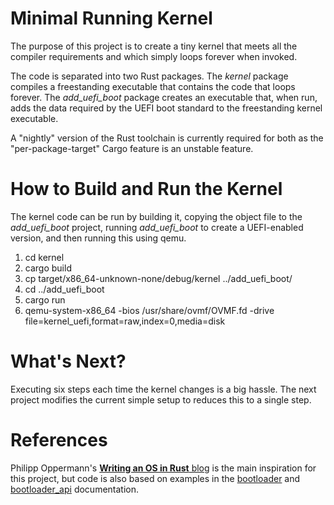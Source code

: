 # Minimal Running Kernel

The purpose of this project is to create a tiny kernel that meets all the compiler requirements and which simply loops forever when invoked.

The code is separated into two Rust packages. The _kernel_ package compiles a freestanding executable that contains the code that loops forever. The _add_uefi_boot_ package creates an executable that, when run, adds the data required by the UEFI boot standard to the freestanding kernel executable.

A "nightly" version of the Rust toolchain is currently required for both as the "per-package-target" Cargo feature is an unstable feature.

# How to Build and Run the Kernel

The kernel code can be run by building it, copying the object file to the _add_uefi_boot_ project, running _add_uefi_boot_ to create a UEFI-enabled version, and then running this using qemu.

1. cd kernel
2. cargo build
3. cp target/x86_64-unknown-none/debug/kernel ../add_uefi_boot/
4. cd ../add_uefi_boot
5. cargo run
6. qemu-system-x86_64 -bios /usr/share/ovmf/OVMF.fd -drive file=kernel_uefi,format=raw,index=0,media=disk

# What's Next?

Executing six steps each time the kernel changes is a big hassle. The next project modifies the current simple setup to reduces this to a single step.

# References

Philipp Oppermann's [__Writing an OS in Rust__ blog](https://os.phil-opp.com/) is the main inspiration for this project, but code is also based on examples in the [bootloader](https://docs.rs/bootloader/latest/bootloader/) and [bootloader_api](https://docs.rs/bootloader_api/latest/bootloader_api/) documentation.

